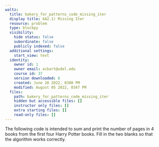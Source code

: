 ```yaml
---
waltz:
  title: bakery_for_patterns_code_missing_iter
  display title: 6A2.1) Missing Iter
  resource: problem
  type: blockpy
  visibility:
    hide status: false
    subordinate: false
    publicly indexed: false
  additional settings:
    start_view: text
  identity:
    owner id: 1
    owner email: acbart@udel.edu
    course id: 37
    version downloaded: 6
    created: June 28 2022, 0300 PM
    modified: August 05 2022, 0347 PM
  files:
    path: bakery_for_patterns_code_missing_iter
    hidden but accessible files: []
    instructor only files: []
    extra starting files: []
    read-only files: []
---
```

<p>The following code is intended to sum and print the number of pages in 4 books from the first four Harry Potter books. Fill in the two blanks so that the algorithm works correctly.<br></p>